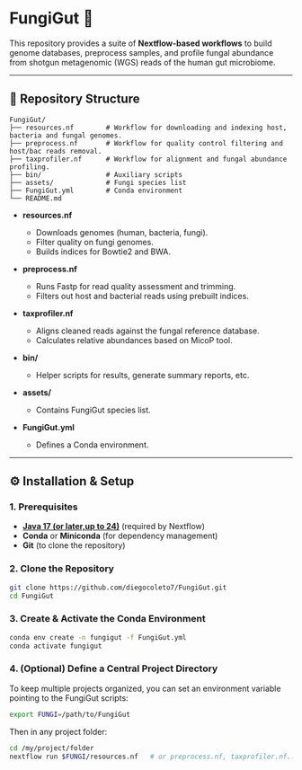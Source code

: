 # FungiGut 🍄

This repository provides a suite of **Nextflow-based workflows** to build genome databases, preprocess samples, and profile fungal abundance from shotgun metagenomic (WGS) reads of the human gut microbiome.

---

## 📂 Repository Structure

```
FungiGut/
├── resources.nf        # Workflow for downloading and indexing host, bacteria and fungal genomes.
├── preprocess.nf       # Workflow for quality control filtering and host/bac reads removal.
├── taxprofiler.nf      # Workflow for alignment and fungal abundance profiling.
├── bin/                # Auxiliary scripts
├── assets/             # Fungi species list
├── FungiGut.yml        # Conda environment
└── README.md   
```

- **resources.nf**  
  - Downloads genomes (human, bacteria, fungi).
  - Filter quality on fungi genomes.  
  - Builds indices for Bowtie2 and BWA.  

- **preprocess.nf**  
  - Runs Fastp for read quality assessment and trimming.  
  - Filters out host and bacterial reads using prebuilt indices.  

- **taxprofiler.nf**  
  - Aligns cleaned reads against the fungal reference database.  
  - Calculates relative abundances based on MicoP tool.  

- **bin/**  
  - Helper scripts for results, generate summary reports, etc.  

- **assets/**  
  - Contains FungiGut species list.  

- **FungiGut.yml**  
  - Defines a Conda environment.

---

## ⚙️ Installation & Setup

### 1. Prerequisites

- **[Java 17 (or later,up to 24)](http://www.oracle.com/technetwork/java/javase/downloads/index.html)** (required by Nextflow)  
- **Conda** or **Miniconda** (for dependency management)  
- **Git** (to clone the repository)

### 2. Clone the Repository

```bash
git clone https://github.com/diegocoleto7/FungiGut.git
cd FungiGut
```
### 3. Create & Activate the Conda Environment

```bash
conda env create -n fungigut -f FungiGut.yml
conda activate fungigut
```
### 4. (Optional) Define a Central Project Directory

To keep multiple projects organized, you can set an environment variable pointing to the FungiGut scripts:
```bash
export FUNGI=/path/to/FungiGut
```
Then in any project folder:
```bash
cd /my/project/folder
nextflow run $FUNGI/resources.nf   # or preprocess.nf, taxprofiler.nf...
```


